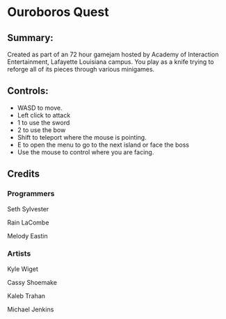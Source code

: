 # Ouroboros Quest
## Summary:

Created as part of an 72 hour gamejam hosted by Academy of Interaction Entertainment, Lafayette Louisiana campus. You play as a knife trying to reforge all of its pieces through various minigames.

## Controls:

* WASD to move.
* Left click to attack
* 1 to use the sword
* 2 to use the bow
* Shift to teleport where the mouse is pointing.
* E to open the menu to go to the next island or face the boss
* Use the mouse to control where you are facing.

## Credits
### Programmers
Seth Sylvester

Rain LaCombe

Melody Eastin

### Artists
Kyle Wiget

Cassy Shoemake

Kaleb Trahan

Michael Jenkins
